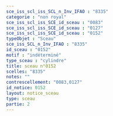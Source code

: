 ```yaml
---
sce_iss_scl_iss_SCL_n_Inv_IFAO : "8335"
categorie : "non royal"
sce_iss_scl_iss_SCE_id_sceau : "0083"
sce_iss_scl_iss_SCE_id_sceau : "0127"
sce_iss_scl_iss_SCE_id_sceau : "0152"
typeObjet : "Sceau"
sce_iss_SCL_n_Inv_IFAO : "8335"
id_sceau : "0152"
motif : "indéterminé"
type_sceau : "cylindre"
title: sceau n°0152
scelles: "8335"
notes: ""
contrescellement: "0083,0127"
id_notice: 0152
layout: notice_sceau
type: sceau
partie: 2
---
```

